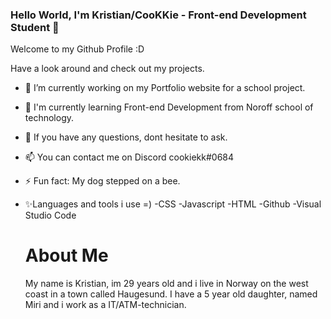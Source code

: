### Hello World, I'm Kristian/CooKKie - Front-end Development Student 👋

Welcome to my Github Profile :D

Have a look around and check out my projects.

- 🔭 I’m currently working on my Portfolio website for a school project.
- 🌱 I'm currently learning Front-end Development from Noroff school of technology.
- 💬 If you have any questions, dont hesitate to ask.
- 📫 You can contact me on Discord cookiekk#0684
- ⚡ Fun fact: My dog stepped on a bee.

- ✨Languages and tools i use =)
  -CSS
  -Javascript
  -HTML
  -Github
  -Visual Studio Code
  
  
  # About Me
  My name is Kristian, im 29 years old and i live in Norway on the west coast in a town called Haugesund.
  I have a 5 year old daughter, named Miri and i work as a IT/ATM-technician.

<!--
**Cookkie92/Cookkie92** is a ✨ _special_ ✨ repository because its `README.md` (this file) appears on your GitHub profile.

Here are some ideas to get you started:

- 🔭 I’m currently working on my Portfolio website for a school project.
- 🌱 I'm currently learning Front-end Development from Noroff school of technology.
- 💬 If you have any questions, dont hesitate to ask.
- 📫 You can contact me on Discord cookiekk#0684
- ⚡ Fun fact: My dog stepd on a bee.
-->
